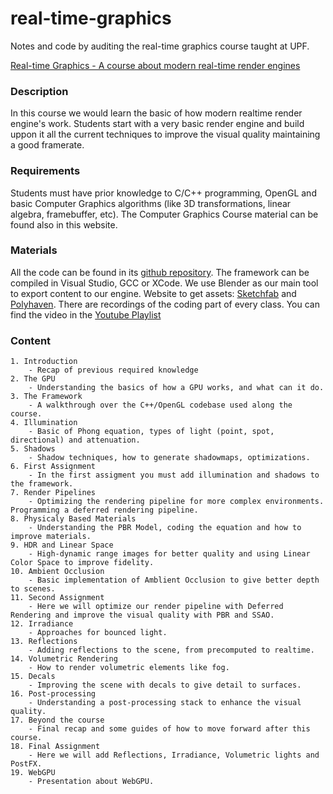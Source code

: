 # real-time-graphics
Notes and code by auditing the real-time graphics course taught at UPF.

[Real-time Graphics - A course about modern real-time render engines](https://tamats.com/learn/realtime-graphics/)
 
### Description ###
In this course we would learn the basic of how modern realtime render engine's work.
Students start with a very basic render engine and build uppon it all the current techniques to improve the visual quality maintaining a good framerate.

### Requirements ###
Students must have prior knowledge to C/C++ programming, OpenGL and basic Computer Graphics algorithms (like 3D transformations, linear algebra, framebuffer, etc).
The Computer Graphics Course material can be found also in this website.

### Materials ### 
All the code can be found in its [github repository](https://github.com/jagenjo/GTR_Framework).
The framework can be compiled in Visual Studio, GCC or XCode.
We use Blender as our main tool to export content to our engine.
Website to get assets: [Sketchfab](https://sketchfab.com) and [Polyhaven](https://polyhaven.com).
There are recordings of the coding part of every class. You can find the video in the [Youtube Playlist](https://www.youtube.com/playlist?list=PLpH3ZN1TMo28AivxHZRMeFLO6XY37k60H)

### Content ###

    1. Introduction
        - Recap of previous required knowledge    
    2. The GPU
        - Understanding the basics of how a GPU works, and what can it do.
    3. The Framework
        - A walkthrough over the C++/OpenGL codebase used along the course.
    4. Illumination
        - Basic of Phong equation, types of light (point, spot, directional) and attenuation.
    5. Shadows
        - Shadow techniques, how to generate shadowmaps, optimizations.
    6. First Assignment
        - In the first assigment you must add illumination and shadows to the framework.
    7. Render Pipelines
        - Optimizing the rendering pipeline for more complex environments. Programming a deferred rendering pipeline.
    8. Physicaly Based Materials
        - Understanding the PBR Model, coding the equation and how to improve materials.
    9. HDR and Linear Space
        - High-dynamic range images for better quality and using Linear Color Space to improve fidelity.
    10. Ambient Occlusion
        - Basic implementation of Amblient Occlusion to give better depth to scenes.
    11. Second Assignment
        - Here we will optimize our render pipeline with Deferred Rendering and improve the visual quality with PBR and SSAO.
    12. Irradiance
        - Approaches for bounced light.
    13. Reflections
        - Adding reflections to the scene, from precomputed to realtime.
    14. Volumetric Rendering
        - How to render volumetric elements like fog.
    15. Decals
        - Improving the scene with decals to give detail to surfaces.
    16. Post-processing
        - Understanding a post-processing stack to enhance the visual quality.
    17. Beyond the course
        - Final recap and some guides of how to move forward after this course.
    18. Final Assignment
        - Here we will add Reflections, Irradiance, Volumetric lights and PostFX.     
    19. WebGPU
        - Presentation about WebGPU.
